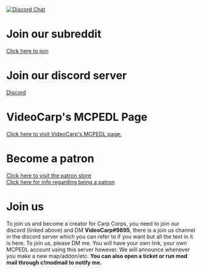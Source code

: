 [![Discord Chat](https://img.shields.io/discord/649140930934210560.svg)](https://discord.gg/GhHbMvb)  

# Join our subreddit
   [Click here to join](https://reddit.com/r/CarpCorps)<br />
# Join our discord server
[Discord](https://discord.gg/GhHbMvb)<br />
# VideoCarp's MCPEDL Page
[Click here to visit VideoCarp's MCPEDL page.](https://mcpedl.com/user/VideoCarp1)<br />
# Become a patron
[Click here to visit the patron store](https://donatebot.io/checkout/649140930934210560)<br />
[Click here for info regarding being a patron](https://github.com/VideoCarp/carpcorps#patronship-info)
# Join us
To join us and become a creator for Carp Corps, you need to join our discord (linked above) and DM **VideoCarp#9895**,
there is a join us channel in the discord server which you can refer to if you want but all the text in it is here.
To join us, please DM me. You will have your own link, your own MCPEDL account using this server however. 
We will announce whenever you make a new map/addon/etc. 
**You can also open a ticket or run mod mail through c!modmail to notify me.**


